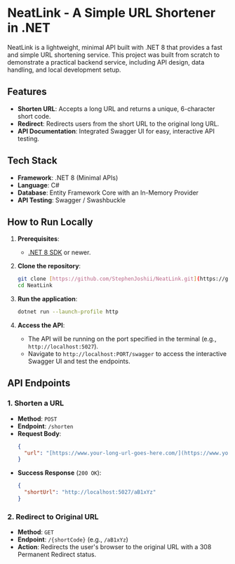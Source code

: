 # NeatLink - A Simple URL Shortener in .NET

NeatLink is a lightweight, minimal API built with .NET 8 that provides a fast and simple URL shortening service. This project was built from scratch to demonstrate a practical backend service, including API design, data handling, and local development setup.

## Features

-   **Shorten URL**: Accepts a long URL and returns a unique, 6-character short code.
-   **Redirect**: Redirects users from the short URL to the original long URL.
-   **API Documentation**: Integrated Swagger UI for easy, interactive API testing.

## Tech Stack

-   **Framework**: .NET 8 (Minimal APIs)
-   **Language**: C#
-   **Database**: Entity Framework Core with an In-Memory Provider
-   **API Testing**: Swagger / Swashbuckle

## How to Run Locally

1.  **Prerequisites**:
    -   [.NET 8 SDK](https://dotnet.microsoft.com/download/dotnet/8.0) or newer.

2.  **Clone the repository**:
    ```bash
    git clone [https://github.com/StephenJoshii/NeatLink.git](https://github.com/StephenJoshii/NeatLink.git)
    cd NeatLink
    ```

3.  **Run the application**:
    ```bash
    dotnet run --launch-profile http
    ```

4.  **Access the API**:
    -   The API will be running on the port specified in the terminal (e.g., `http://localhost:5027`).
    -   Navigate to `http://localhost:PORT/swagger` to access the interactive Swagger UI and test the endpoints.

## API Endpoints

### 1. Shorten a URL

-   **Method**: `POST`
-   **Endpoint**: `/shorten`
-   **Request Body**:
    ```json
    {
      "url": "[https://www.your-long-url-goes-here.com/](https://www.your-long-url-goes-here.com/)"
    }
    ```
-   **Success Response** (`200 OK`):
    ```json
    {
      "shortUrl": "http://localhost:5027/aB1xYz"
    }
    ```

### 2. Redirect to Original URL

-   **Method**: `GET`
-   **Endpoint**: `/{shortCode}` (e.g., `/aB1xYz`)
-   **Action**: Redirects the user's browser to the original URL with a 308 Permanent Redirect status.